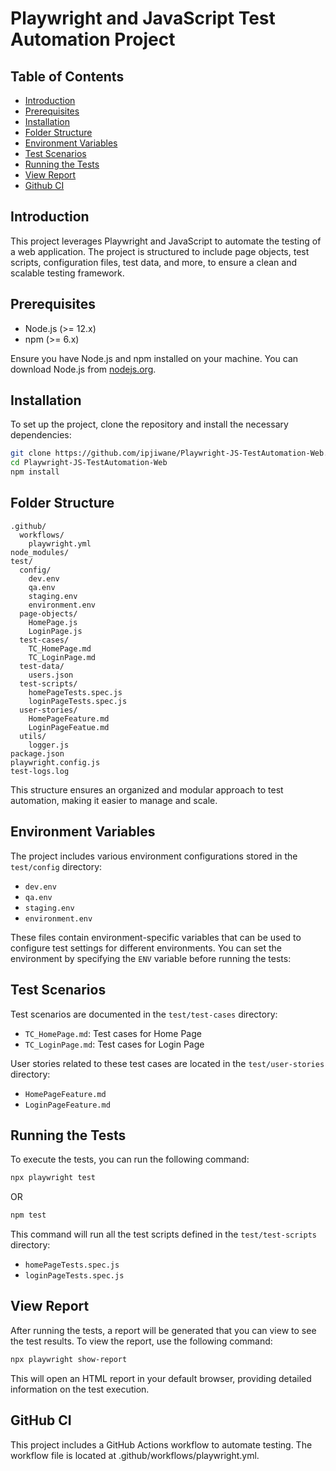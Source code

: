 # Playwright and JavaScript Test Automation Project

## Table of Contents

- [Introduction](#introduction)
- [Prerequisites](#prerequisites)
- [Installation](#installation)
- [Folder Structure](#folder-structure)
- [Environment Variables](#environment-variables)
- [Test Scenarios](#test-scenarios)
- [Running the Tests](#running-the-tests)
- [View Report](#view-report)
- [Github CI](#github-ci)

## Introduction

This project leverages Playwright and JavaScript to automate the testing of a web application. The project is structured to include page objects, test scripts, configuration files, test data, and more, to ensure a clean and scalable testing framework.

## Prerequisites

- Node.js (>= 12.x)
- npm (>= 6.x)

Ensure you have Node.js and npm installed on your machine. You can download Node.js from [nodejs.org](https://nodejs.org/).

## Installation

To set up the project, clone the repository and install the necessary dependencies:

```sh
git clone https://github.com/ipjiwane/Playwright-JS-TestAutomation-Web.git
cd Playwright-JS-TestAutomation-Web
npm install
```

## Folder Structure

```
.github/
  workflows/
    playwright.yml
node_modules/
test/
  config/
    dev.env
    qa.env
    staging.env
    environment.env
  page-objects/
    HomePage.js
    LoginPage.js
  test-cases/
    TC_HomePage.md
    TC_LoginPage.md
  test-data/
    users.json
  test-scripts/
    homePageTests.spec.js
    loginPageTests.spec.js
  user-stories/
    HomePageFeature.md
    LoginPageFeatue.md
  utils/
    logger.js
package.json
playwright.config.js
test-logs.log

```

This structure ensures an organized and modular approach to test automation, making it easier to manage and scale.

## Environment Variables

The project includes various environment configurations stored in the `test/config` directory:

- `dev.env`
- `qa.env`
- `staging.env`
- `environment.env`

These files contain environment-specific variables that can be used to configure test settings for different environments. You can set the environment by specifying the `ENV` variable before running the tests:

## Test Scenarios

Test scenarios are documented in the `test/test-cases` directory:

- `TC_HomePage.md`: Test cases for Home Page
- `TC_LoginPage.md`: Test cases for Login Page

User stories related to these test cases are located in the `test/user-stories` directory:

- `HomePageFeature.md`
- `LoginPageFeature.md`

## Running the Tests

To execute the tests, you can run the following command:

```sh
npx playwright test
```

OR

```sh
npm test
```

This command will run all the test scripts defined in the `test/test-scripts` directory:

- `homePageTests.spec.js`
- `loginPageTests.spec.js`

## View Report

After running the tests, a report will be generated that you can view to see the test results. To view the report, use the following command:

```sh
npx playwright show-report
```

This will open an HTML report in your default browser, providing detailed information on the test execution.

## GitHub CI

This project includes a GitHub Actions workflow to automate testing. The workflow file is located at .github/workflows/playwright.yml.
